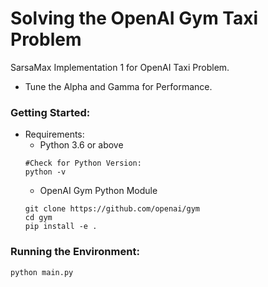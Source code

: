 # Solving the OpenAI Gym Taxi Problem
SarsaMax Implementation 1 for OpenAI Taxi Problem.

 - Tune the Alpha and Gamma for Performance.
 
 ### Getting Started:
  - Requirements:
     - Python 3.6 or above
     ```
     #Check for Python Version:
     python -v
     ```
     - OpenAI Gym Python Module
     ```
     git clone https://github.com/openai/gym
     cd gym
     pip install -e .
     ```
### Running the Environment:
```
python main.py
```
